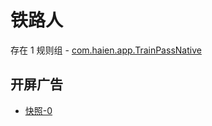 # 铁路人

存在 1 规则组 - [com.haien.app.TrainPassNative](/src/apps/com.haien.app.TrainPassNative.ts)

## 开屏广告

- [快照-0](https://i.gkd.li/import/13334624)
